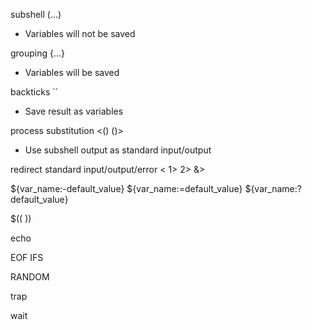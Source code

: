 subshell (...)
- Variables will not be saved

grouping {...}
- Variables will be saved

backticks ``
- Save result as variables

process substitution <() ()>
- Use subshell output as standard input/output

redirect standard input/output/error
<
1>
2>
&>


${var_name:-default_value}
${var_name:=default_value}
${var_name:?default_value}

$((  ))

echo

EOF
IFS

RANDOM

>>
>

trap

wait
